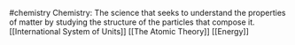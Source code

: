 #chemistry
Chemistry: The science that seeks to understand the properties of matter by studying the structure of the particles that compose it. 
[[International System of Units]]
[[The Atomic Theory]]
[[Energy]]